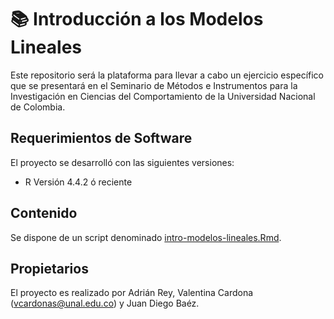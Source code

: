 # 📚 Introducción a los Modelos Lineales

Este repositorio será la plataforma para llevar a cabo un ejercicio específico que se presentará en el Seminario de Métodos e Instrumentos para la Investigación en Ciencias del Comportamiento de la Universidad Nacional de Colombia.

## Requerimientos de Software
El proyecto se desarrolló con las siguientes versiones:

- R Versión 4.4.2 ó reciente

## Contenido
Se dispone de un script denominado [intro-modelos-lineales.Rmd](./intro-modelos-lineales.Rmd).

## Propietarios
El proyecto es realizado por Adrián Rey, Valentina Cardona (vcardonas@unal.edu.co) y Juan Diego Baéz.
